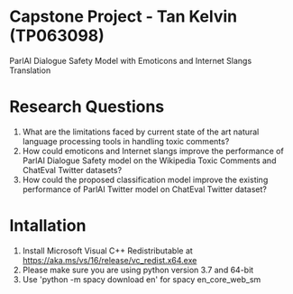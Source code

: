 # Capstone Project - Tan Kelvin (TP063098)

ParlAI Dialogue Safety Model with Emoticons and Internet Slangs Translation

# Research Questions
1. What are the limitations faced by current state of the art natural language processing tools in handling toxic comments?
2. How could emoticons and Internet slangs improve the performance of ParlAI Dialogue Safety model on the Wikipedia Toxic Comments and ChatEval Twitter datasets?
3. How could the proposed classification model improve the existing performance of ParlAI Twitter model on ChatEval Twitter dataset?

# Intallation
1. Install Microsoft Visual C++ Redistributable at https://aka.ms/vs/16/release/vc_redist.x64.exe
2. Please make sure you are using python version 3.7 and 64-bit
3. Use 'python -m spacy download en' for spacy en_core_web_sm
